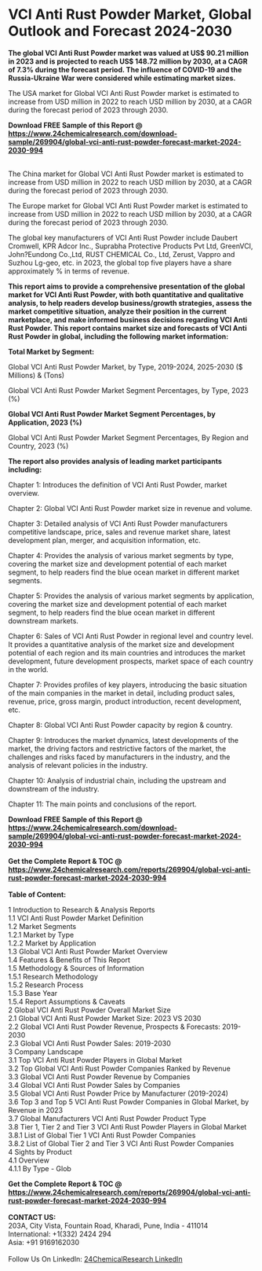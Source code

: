 <h1>VCI Anti Rust Powder Market, Global Outlook and Forecast 2024-2030</h1><p><strong>The global VCI Anti Rust Powder market was valued at US$ 90.21 million in 2023 and is projected to reach US$ 148.72 million by 2030, at a CAGR of 7.3% during the forecast period. The influence of COVID-19 and the Russia-Ukraine War were considered while estimating market sizes.</strong></p><p>
</p><p>The USA market for Global VCI Anti Rust Powder market is estimated to increase from USD million in 2022 to reach USD million by 2030, at a CAGR during the forecast period of 2023 through 2030.</p><div><b>Download FREE Sample of this Report @ 
            <a href="https://www.24chemicalresearch.com/download-sample/269904/global-vci-anti-rust-powder-forecast-market-2024-2030-994">
            https://www.24chemicalresearch.com/download-sample/269904/global-vci-anti-rust-powder-forecast-market-2024-2030-994</a></b></div><br><p>
</p><p>The China market for Global VCI Anti Rust Powder market is estimated to increase from USD million in 2022 to reach USD million by 2030, at a CAGR during the forecast period of 2023 through 2030.</p><p>
</p><p>The Europe market for Global VCI Anti Rust Powder market is estimated to increase from USD million in 2022 to reach USD million by 2030, at a CAGR during the forecast period of 2023 through 2030.</p><p>
</p><p>The global key manufacturers of VCI Anti Rust Powder include Daubert Cromwell, KPR Adcor Inc., Suprabha Protective Products Pvt Ltd, GreenVCI, John?Eundong Co.,Ltd, RUST CHEMICAL Co., Ltd, Zerust, Vappro and Suzhou Lg-geo, etc. in 2023, the global top five players have a share approximately % in terms of revenue.</p><p>
<strong>This report aims to provide a comprehensive presentation of the global market for VCI Anti Rust Powder, with both quantitative and qualitative analysis, to help readers develop business/growth strategies, assess the market competitive situation, analyze their position in the current marketplace, and make informed business decisions regarding VCI Anti Rust Powder. This report contains market size and forecasts of VCI Anti Rust Powder in global, including the following market information:</strong></p><p>
</p><p>
<strong>Total Market by Segment:</strong></p><p>
Global VCI Anti Rust Powder Market, by Type, 2019-2024, 2025-2030 ($ Millions) &amp; (Tons)</p><p>
Global VCI Anti Rust Powder Market Segment Percentages, by Type, 2023 (%)</p><p>
</p><p>
<strong>Global VCI Anti Rust Powder Market Segment Percentages, by Application, 2023 (%)</strong></p><p>
</p><p>
Global VCI Anti Rust Powder Market Segment Percentages, By Region and Country, 2023 (%)</p><p>
</p><p>
<strong>The report also provides analysis of leading market participants including:</strong></p><p>
</p><p>
</p><p>
Chapter 1: Introduces the definition of VCI Anti Rust Powder, market overview.</p><p>
Chapter 2: Global VCI Anti Rust Powder market size in revenue and volume.</p><p>
Chapter 3: Detailed analysis of VCI Anti Rust Powder manufacturers competitive landscape, price, sales and revenue market share, latest development plan, merger, and acquisition information, etc.</p><p>
Chapter 4: Provides the analysis of various market segments by type, covering the market size and development potential of each market segment, to help readers find the blue ocean market in different market segments.</p><p>
Chapter 5: Provides the analysis of various market segments by application, covering the market size and development potential of each market segment, to help readers find the blue ocean market in different downstream markets.</p><p>
Chapter 6: Sales of VCI Anti Rust Powder in regional level and country level. It provides a quantitative analysis of the market size and development potential of each region and its main countries and introduces the market development, future development prospects, market space of each country in the world.</p><p>
Chapter 7: Provides profiles of key players, introducing the basic situation of the main companies in the market in detail, including product sales, revenue, price, gross margin, product introduction, recent development, etc.</p><p>
Chapter 8: Global VCI Anti Rust Powder capacity by region &amp; country.</p><p>
Chapter 9: Introduces the market dynamics, latest developments of the market, the driving factors and restrictive factors of the market, the challenges and risks faced by manufacturers in the industry, and the analysis of relevant policies in the industry.</p><p>
Chapter 10: Analysis of industrial chain, including the upstream and downstream of the industry.</p><p>
Chapter 11: The main points and conclusions of the report.</p><div><b>Download FREE Sample of this Report @ 
            <a href="https://www.24chemicalresearch.com/download-sample/269904/global-vci-anti-rust-powder-forecast-market-2024-2030-994">
            https://www.24chemicalresearch.com/download-sample/269904/global-vci-anti-rust-powder-forecast-market-2024-2030-994</a></b></div><br><div><b>Get the Complete Report & TOC @ 
            <a href="https://www.24chemicalresearch.com/reports/269904/global-vci-anti-rust-powder-forecast-market-2024-2030-994">
            https://www.24chemicalresearch.com/reports/269904/global-vci-anti-rust-powder-forecast-market-2024-2030-994</a></b></div><br>
            <b>Table of Content:</b><p>1 Introduction to Research & Analysis Reports<br />
    1.1 VCI Anti Rust Powder Market Definition<br />
    1.2 Market Segments<br />
        1.2.1 Market by Type<br />
        1.2.2 Market by Application<br />
    1.3 Global VCI Anti Rust Powder Market Overview<br />
    1.4 Features & Benefits of This Report<br />
    1.5 Methodology & Sources of Information<br />
        1.5.1 Research Methodology<br />
        1.5.2 Research Process<br />
        1.5.3 Base Year<br />
        1.5.4 Report Assumptions & Caveats<br />
2 Global VCI Anti Rust Powder Overall Market Size<br />
    2.1 Global VCI Anti Rust Powder Market Size: 2023 VS 2030<br />
    2.2 Global VCI Anti Rust Powder Revenue, Prospects & Forecasts: 2019-2030<br />
    2.3 Global VCI Anti Rust Powder Sales: 2019-2030<br />
3 Company Landscape<br />
    3.1 Top VCI Anti Rust Powder Players in Global Market<br />
    3.2 Top Global VCI Anti Rust Powder Companies Ranked by Revenue<br />
    3.3 Global VCI Anti Rust Powder Revenue by Companies<br />
    3.4 Global VCI Anti Rust Powder Sales by Companies<br />
    3.5 Global VCI Anti Rust Powder Price by Manufacturer (2019-2024)<br />
    3.6 Top 3 and Top 5 VCI Anti Rust Powder Companies in Global Market, by Revenue in 2023<br />
    3.7 Global Manufacturers VCI Anti Rust Powder Product Type<br />
    3.8 Tier 1, Tier 2 and Tier 3 VCI Anti Rust Powder Players in Global Market<br />
        3.8.1 List of Global Tier 1 VCI Anti Rust Powder Companies<br />
        3.8.2 List of Global Tier 2 and Tier 3 VCI Anti Rust Powder Companies<br />
4 Sights by Product<br />
    4.1 Overview<br />
        4.1.1 By Type - Glob</p><div><b>Get the Complete Report & TOC @ 
            <a href="https://www.24chemicalresearch.com/reports/269904/global-vci-anti-rust-powder-forecast-market-2024-2030-994">
            https://www.24chemicalresearch.com/reports/269904/global-vci-anti-rust-powder-forecast-market-2024-2030-994</a></b></div><br><b>CONTACT US:</b><br>
            203A, City Vista, Fountain Road, Kharadi, Pune, India - 411014<br>
            International: +1(332) 2424 294<br>
            Asia: +91 9169162030 <br><br>
            Follow Us On LinkedIn: <a href="https://www.linkedin.com/company/24chemicalresearch/">24ChemicalResearch LinkedIn</a>